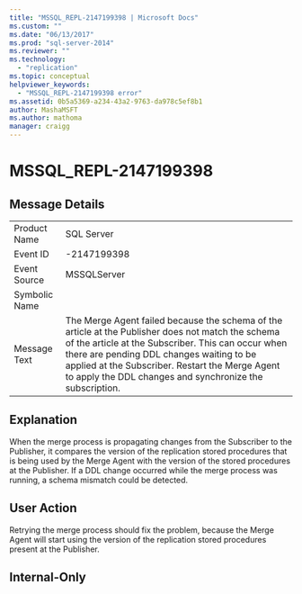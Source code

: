 ```yaml
---
title: "MSSQL_REPL-2147199398 | Microsoft Docs"
ms.custom: ""
ms.date: "06/13/2017"
ms.prod: "sql-server-2014"
ms.reviewer: ""
ms.technology: 
  - "replication"
ms.topic: conceptual
helpviewer_keywords: 
  - "MSSQL_REPL-2147199398 error"
ms.assetid: 0b5a5369-a234-43a2-9763-da978c5ef8b1
author: MashaMSFT
ms.author: mathoma
manager: craigg
---
```

# MSSQL_REPL-2147199398
    
## Message Details  
  
|||  
|-|-|  
|Product Name|SQL Server|  
|Event ID|-2147199398|  
|Event Source|MSSQLServer|  
|Symbolic Name||  
|Message Text|The Merge Agent failed because the schema of the article at the Publisher does not match the schema of the article at the Subscriber. This can occur when there are pending DDL changes waiting to be applied at the Subscriber. Restart the Merge Agent to apply the DDL changes and synchronize the subscription.|  
  
## Explanation  
 When the merge process is propagating changes from the Subscriber to the Publisher, it compares the version of the replication stored procedures that is being used by the Merge Agent with the version of the stored procedures at the Publisher. If a DDL change occurred while the merge process was running, a schema mismatch could be detected.  
  
## User Action  
 Retrying the merge process should fix the problem, because the Merge Agent will start using the version of the replication stored procedures present at the Publisher.  
  
## Internal-Only  
  
